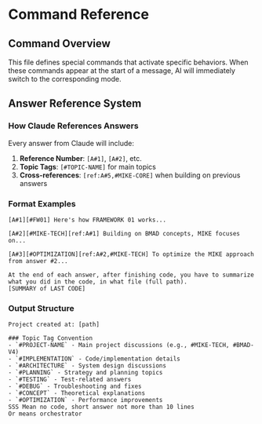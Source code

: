 # Command Reference

## Command Overview
This file defines special commands that activate specific  behaviors. When these commands appear at the start of a message, AI will immediately switch to the corresponding mode.

## Answer Reference System

### How Claude References Answers
Every answer from Claude will include:
1. **Reference Number**: `[A#1]`, `[A#2]`, etc.
2. **Topic Tags**: `[#TOPIC-NAME]` for main topics
3. **Cross-references**: `[ref:A#5,#MIKE-CORE]` when building on previous answers

### Format Examples
```
[A#1][#FW01] Here's how FRAMEWORK 01 works...

[A#2][#MIKE-TECH][ref:A#1] Building on BMAD concepts, MIKE focuses on...

[A#3][#OPTIMIZATION][ref:A#2,#MIKE-TECH] To optimize the MIKE approach from answer #2...

At the end of each answer, after finishing code, you have to summarize what you did in the code, in what file (full path).
[SUMMARY of LAST CODE]

```
### Output Structure
```
Project created at: [path]

### Topic Tag Convention
- `#PROJECT-NAME` - Main project discussions (e.g., #MIKE-TECH, #BMAD-V4)
- `#IMPLEMENTATION` - Code/implementation details
- `#ARCHITECTURE` - System design discussions
- `#PLANNING` - Strategy and planning topics
- `#TESTING` - Test-related answers
- `#DEBUG` - Troubleshooting and fixes
- `#CONCEPT` - Theoretical explanations
- `#OPTIMIZATION` - Performance improvements
SSS Mean no code, short answer not more than 10 lines
Or means orchestrator

